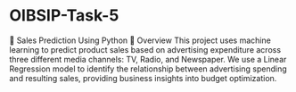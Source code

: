 # OIBSIP-Task-5
🧠 Sales Prediction Using Python
📌 Overview
This project uses machine learning to predict product sales based on advertising expenditure across three different media channels: TV, Radio, and Newspaper. We use a Linear Regression model to identify the relationship between advertising spending and resulting sales, providing business insights into budget optimization.

